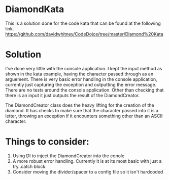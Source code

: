 # DiamondKata
This is a solution done for the code kata that can be found at the following link.
https://github.com/davidwhitney/CodeDojos/tree/master/Diamond%20Kata

# Solution
I've done very little with the console application. I kept the input method as shown in the kata example, having the character passed through as an arguement. 
There is very basic error handling in the console application, currently just capturing the exception and outputting the error message. There are no tests around the
console application. Other than checking that there is an input it just outputs the result of the DiamondCreator.

The DiamondCreator class does the heavy lifting for the creation of the diamond. It has checks to make sure that the character passed into it is a letter, throwing an exception if it
encounters something other than an ASCII character. 

# Things to consider:
1) Using DI to inject the DiamondCreator into the conole
2) A more robust error handling. Currently it is at its most basic with just a try..catch block.
3) Consider moving the divider/spacer to a config file so it isn't hardcoded
